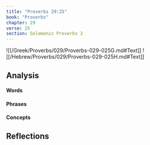 ```yaml
---
title: "Proverbs 29:25"
book: "Proverbs"
chapter: 29
verse: 25
section: Solomonic Proverbs 2
---
```

![[/Greek/Proverbs/029/Proverbs-029-025G.md#Text]]
![[/Hebrew/Proverbs/029/Proverbs-029-025H.md#Text]]

## Analysis

#### Words

#### Phrases

#### Concepts

## Reflections
